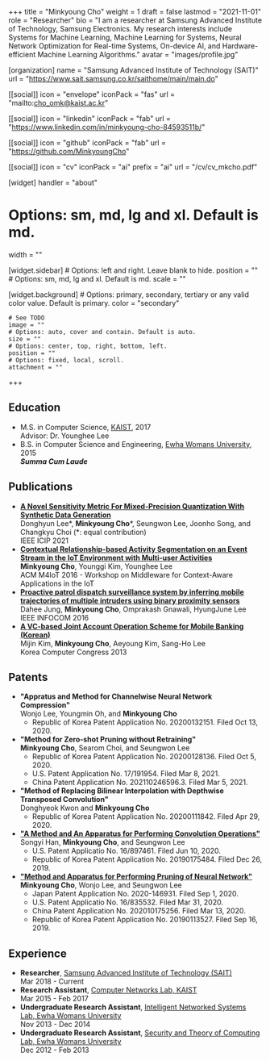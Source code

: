 +++
title = "Minkyoung Cho"
weight = 1
draft = false
lastmod = "2021-11-01"
role = "Researcher"
bio = "I am a researcher at Samsung Advanced Institute of Technology, Samsung Electronics. My research interests include Systems for Machine Learning, Machine Learning for Systems, Neural Network Optimization for Real-time Systems, On-device AI, and Hardware-efficient Machine Learning Algorithms."
avatar = "images/profile.jpg"

[organization]
  name = "Samsung Advanced Institute of Technology (SAIT)"
  url = "https://www.sait.samsung.co.kr/saithome/main/main.do"

[[social]]
  icon = "envelope"
  iconPack = "fas"
  url = "mailto:cho_omk@kaist.ac.kr"

[[social]]
  icon = "linkedin"
  iconPack = "fab"
  url = "https://www.linkedin.com/in/minkyoung-cho-84593511b/"

[[social]]
  icon = "github"
  iconPack = "fab"
  url = "https://github.com/MinkyoungCho"

[[social]]
  icon = "cv"
  iconPack = "ai"
  prefix = "ai"
  url = "/cv/cv_mkcho.pdf"

[widget]
  handler = "about"
    
  # Options: sm, md, lg and xl. Default is md.
  width = ""

  [widget.sidebar]
    # Options: left and right. Leave blank to hide.
    position = ""
    # Options: sm, md, lg and xl. Default is md.
    scale = ""
    
  [widget.background]
    # Options: primary, secondary, tertiary or any valid color value. Default is primary.
    color = "secondary"
    
    # See TODO
    image = ""
    # Options: auto, cover and contain. Default is auto.
    size = ""
    # Options: center, top, right, bottom, left.
    position = ""
    # Options: fixed, local, scroll.
    attachment = ""
+++

<!-- ## Self Introduction

Cras ex dui, tristique a libero eget, consectetur semper ligula. Nunc augue arcu, malesuada a nisi et, molestie finibus metus. Sed lacus odio, ultricies a nisl vitae, sollicitudin tempor ipsum. Vivamus quis feugiat arcu. Sed mi nunc, efficitur quis tellus vitae, posuere mattis metus. Phasellus in mattis dui. Nullam blandit, augue non ullamcorper dapibus, lacus dui molestie massa, in iaculis purus lectus eu lectus. Duis hendrerit lacinia tellus, sit amet feugiat dolor placerat id. Aenean ac velit massa. Vivamus feugiat dui at magna viverra, ut dictum nunc rutrum. Duis eget sapien finibus, lobortis orci id, vestibulum tellus. Maecenas lobortis urna libero, quis fermentum lectus lobortis nec. Nullam laoreet volutpat libero, ac mattis magna ullamcorper quis. Duis eget ipsum eu nisi mattis cursus et vitae turpis.

Aliquam pretium diam eget leo feugiat finibus. Donec malesuada commodo ipsum. Aenean a massa in lacus venenatis vestibulum. Duis vel sem quis elit iaculis consectetur et quis dolor. Morbi eu ipsum hendrerit, malesuada ante sed, dapibus est. Suspendisse feugiat nulla ut gravida convallis. Phasellus id massa posuere, rhoncus justo ut, porttitor dolor. Nulla ultrices malesuada egestas. Nunc fermentum tincidunt sem ac vulputate. Donec mollis sollicitudin justo eget varius. Donec ornare velit et felis blandit, id molestie sapien lobortis. Morbi eget tristique justo. Mauris posuere, nibh eu laoreet ultricies, ligula erat iaculis sapien, vel dapibus lacus libero ut diam. Etiam viverra ante felis, et scelerisque nunc pellentesque vitae. Praesent feugiat dictum molestie.

## Details  

Nunc pellentesque vitae:
- Morbi accumsan nibh efficitur diam molestie, non dignissim diam facilisis.
- Donec dignissim leo in mollis faucibus.
- Donec blandit lacus a pellentesque fermentum.

Donec mollis sollicitudin:
- Nunc dictum purus ornare purus consectetur, eu pellentesque massa ullamcorper.
- Aliquam eu leo vitae justo aliquam tincidunt.
- Fusce non massa id augue interdum feugiat sed et nulla.
- Vivamus molestie augue in tristique laoreet. 

## Research Interests

- Machine Learning
- Artificial Intelligence
- Model Compression 
- Model Compression -->

## Education

- M.S. in Computer Science, [KAIST](https://www.kaist.ac.kr/en/), 2017 \
Advisor: Dr. Younghee Lee
- B.S. in Computer Science and Engineering, [Ewha Womans University](http://www.ewha.ac.kr/ewhaen/index.do), 2015 \
***Summa Cum Laude***

## Publications

- **[A Novel Sensitivity Metric For Mixed-Precision Quantization With Synthetic Data Generation](https://ieeexplore.ieee.org/abstract/document/9506527)** \
Donghyun Lee\*, **Minkyoung Cho**\*, Seungwon Lee, Joonho Song, and Changkyu Choi (\*: equal contribution)\
IEEE ICIP 2021
- **[Contextual Relationship-based Activity Segmentation on an Event Stream in the IoT Environment with Multi-user Activities](https://dl.acm.org/doi/10.1145/3008631.3008633)** \
**Minkyoung Cho**, Younggi Kim, Younghee Lee \
ACM M4IoT 2016 - Workshop on Middleware for Context-Aware Applications in the IoT
- **[Proactive patrol dispatch surveillance system by inferring mobile trajectories of multiple intruders using binary proximity sensors](https://ieeexplore.ieee.org/abstract/document/7524369)** \
Dahee Jung, **Minkyoung Cho**, Omprakash Gnawali, HyungJune Lee \
IEEE INFOCOM 2016
- **[A VC-based Joint Account Operation Scheme for Mobile Banking (Korean)](http://www.dbpia.co.kr/Journal/articleDetail?nodeId=NODE02217264)** \
Mijin Kim, **Minkyoung Cho**, Aeyoung Kim, Sang-Ho Lee \
Korea Computer Congress 2013

## Patents

- **"Appratus and Method for Channelwise Neural Network Compression"** \
Wonjo Lee, Youngmin Oh, and **Minkyoung Cho**
  - Republic of Korea Patent Application No. 20200132151. Filed Oct 13, 2020.
- **"Method for Zero-shot Pruning without Retraining"** \
**Minkyoung Cho**, Searom Choi, and Seungwon Lee
  - Republic of Korea Patent Application No. 20200128136. Filed Oct 5, 2020.
  - U.S. Patent Application No. 17/191954. Filed Mar 8, 2021.
  - China Patent Application No. 202110246596.3. Filed Mar 5, 2021.
- **"Method of Replacing Bilinear Interpolation with Depthwise Transposed Convolution"** \
Donghyeok Kwon and **Minkyoung Cho**
  - Republic of Korea Patent Application No. 20200111842. Filed Apr 29, 2020.
- [**"A Method and An Apparatus for Performing Convolution Operations"**](https://patents.google.com/patent/KR20210082970A/en?inventor=minkyoung+cho&assignee=samsung&oq=minkyoung+cho+samsung) \
Songyi Han, **Minkyoung Cho**, and Seungwon Lee
  - U.S. Patent Applicatio No. 16/897461. Filed Jun 10, 2020.
  - Republic of Korea Patent Application No. 20190175484. Filed Dec 26, 2019.
- [**"Method and Apparatus for Performing Pruning of Neural Network"**](https://patents.google.com/patent/KR20210032140A/en?inventor=minkyoung+cho&assignee=samsung&oq=minkyoung+cho+samsung)\
**Minkyoung Cho**, Wonjo Lee, and Seungwon Lee
  - Japan Patent Application No. 2020-146931. Filed Sep 1, 2020.
  - U.S. Patent Applicatio No. 16/835532. Filed Mar 31, 2020.
  - China Patent Application No. 202010175256. Filed Mar 13, 2020.
  - Republic of Korea Patent Application No. 20190113527. Filed Sep 16, 2019.


## Experience

- **Researcher**, [Samsung Advanced Institute of Technology (SAIT)](https://www.sait.samsung.co.kr/saithome/main/main.do) \
Mar 2018 - Current
- **Research Assistant**, [Computer Networks Lab, KAIST](https://cs.kaist.ac.kr/research/labView?sn=65&menu=65) \
Mar 2015 - Feb 2017
- **Undergraduate Research Assistant**, [Intelligent Networked Systems Lab, Ewha Womans University](https://inslab-ewha.weebly.com) \
Nov 2013 - Dec 2014
- **Undergraduate Research Assistant**, [Security and Theory of Computing Lab, Ewha Womans University](http://home.ewha.ac.kr/~shlee/) \
Dec 2012 - Feb 2013